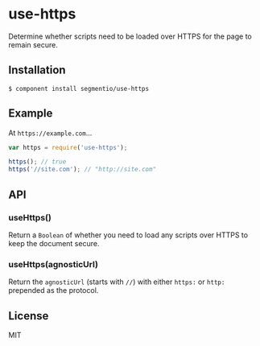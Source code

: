 # use-https

  Determine whether scripts need to be loaded over HTTPS for the page to remain secure.

## Installation

    $ component install segmentio/use-https

## Example

  At `https://example.com`...

```js
var https = require('use-https');

https(); // true
https('//site.com'); // "http://site.com"
```

## API

### useHttps()
  
  Return a `Boolean` of whether you need to load any scripts over HTTPS to keep the document secure.

### useHttps(agnosticUrl)
  
  Return the `agnosticUrl` (starts with `//`) with either `https:` or `http:` prepended as the protocol.

## License

  MIT
